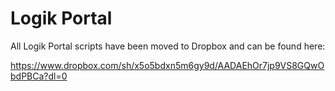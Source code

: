 # Logik Portal

All Logik Portal scripts have been moved to Dropbox and can be found here:

https://www.dropbox.com/sh/x5o5bdxn5m6gy9d/AADAEhOr7jp9VS8GQwObdPBCa?dl=0
